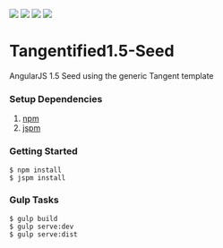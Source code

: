 <a href="https://codeclimate.com/github/ye-gaigulo/Tangentified1.5-Seed"><img src="https://codeclimate.com/github/ye-gaigulo/Tangentified1.5-Seed/badges/gpa.svg" /></a>
<a href="https://codeclimate.com/github/ye-gaigulo/Tangentified1.5-Seed/coverage"><img src="https://codeclimate.com/github/ye-gaigulo/Tangentified1.5-Seed/badges/coverage.svg" /></a>
<a href="https://codeclimate.com/github/ye-gaigulo/Tangentified1.5-Seed"><img src="https://codeclimate.com/github/ye-gaigulo/Tangentified1.5-Seed/badges/issue_count.svg" /></a>
<a href="https://travis-ci.org/ye-gaigulo/Tangentified1.5-Seed"><img src="https://travis-ci.org/ye-gaigulo/Tangentified1.5-Seed.svg?branch=master" /></a>


# Tangentified1.5-Seed
AngularJS 1.5 Seed using the generic Tangent template

### Setup Dependencies
  1. [npm](https://nodejs.org)
  1. [jspm](http://jspm.io/)

### Getting Started
    $ npm install
    $ jspm install

### Gulp Tasks
    $ gulp build
    $ gulp serve:dev
    $ gulp serve:dist
